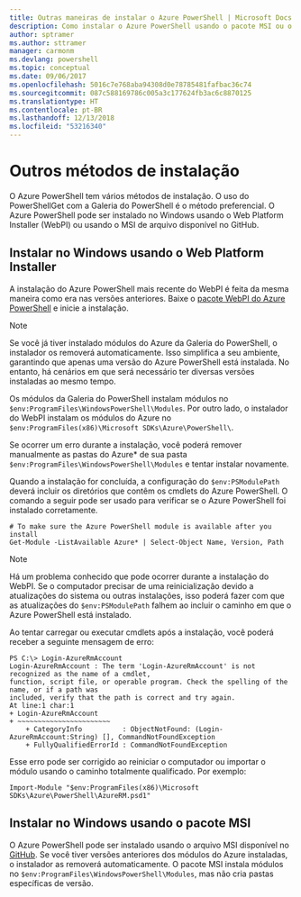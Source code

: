```yaml
---
title: Outras maneiras de instalar o Azure PowerShell | Microsoft Docs
description: Como instalar o Azure PowerShell usando o pacote MSI ou o Web Platform Installer.
author: sptramer
ms.author: sttramer
manager: carmonm
ms.devlang: powershell
ms.topic: conceptual
ms.date: 09/06/2017
ms.openlocfilehash: 5016c7e768aba94308d0e78785481fafbac36c74
ms.sourcegitcommit: 087c588169786c005a3c177624fb3ac6c8870125
ms.translationtype: HT
ms.contentlocale: pt-BR
ms.lasthandoff: 12/13/2018
ms.locfileid: "53216340"
---
```

# <a name="other-installation-methods"></a>Outros métodos de instalação

O Azure PowerShell tem vários métodos de instalação. O uso do PowerShellGet com a Galeria do PowerShell é o método preferencial. O Azure PowerShell pode ser instalado no Windows usando o Web Platform Installer (WebPI) ou usando o MSI de arquivo disponível no GitHub.

## <a name="install-on-windows-using-the-web-platform-installer"></a>Instalar no Windows usando o Web Platform Installer

A instalação do Azure PowerShell mais recente do WebPI é feita da mesma maneira como era nas versões anteriores.
Baixe o [pacote WebPI do Azure PowerShell](http://aka.ms/webpi-azps) e inicie a instalação.

> [!NOTE]
> Se você já tiver instalado módulos do Azure da Galeria do PowerShell, o instalador os removerá automaticamente. Isso simplifica a seu ambiente, garantindo que apenas uma versão do Azure PowerShell está instalada. No entanto, há cenários em que será necessário ter diversas versões instaladas ao mesmo tempo.
>
> Os módulos da Galeria do PowerShell instalam módulos no `$env:ProgramFiles\WindowsPowerShell\Modules`. Por outro lado, o instalador do WebPI instalam os módulos do Azure no `$env:ProgramFiles(x86)\Microsoft SDKs\Azure\PowerShell\`.
>
> Se ocorrer um erro durante a instalação, você poderá remover manualmente as pastas do Azure* de sua pasta `$env:ProgramFiles\WindowsPowerShell\Modules` e tentar instalar novamente.

Quando a instalação for concluída, a configuração do `$env:PSModulePath` deverá incluir os diretórios que contêm os cmdlets do Azure PowerShell. O comando a seguir pode ser usado para verificar se o Azure PowerShell foi instalado corretamente.

```powershell-interactive
# To make sure the Azure PowerShell module is available after you install
Get-Module -ListAvailable Azure* | Select-Object Name, Version, Path
```

> [!NOTE]
> Há um problema conhecido que pode ocorrer durante a instalação do WebPI. Se o computador precisar de uma reinicialização devido a atualizações do sistema ou outras instalações, isso poderá fazer com que as atualizações do `$env:PSModulePath` falhem ao incluir o caminho em que o Azure PowerShell está instalado.

Ao tentar carregar ou executar cmdlets após a instalação, você poderá receber a seguinte mensagem de erro:

```output
PS C:\> Login-AzureRmAccount
Login-AzureRmAccount : The term 'Login-AzureRmAccount' is not recognized as the name of a cmdlet,
function, script file, or operable program. Check the spelling of the name, or if a path was
included, verify that the path is correct and try again.
At line:1 char:1
+ Login-AzureRmAccount
+ ~~~~~~~~~~~~~~~~~~~~~~~
    + CategoryInfo          : ObjectNotFound: (Login-AzureRmAccount:String) [], CommandNotFoundException
    + FullyQualifiedErrorId : CommandNotFoundException
```

Esse erro pode ser corrigido ao reiniciar o computador ou importar o módulo usando o caminho totalmente qualificado. Por exemplo: 

```powershell-interactive
Import-Module "$env:ProgramFiles(x86)\Microsoft SDKs\Azure\PowerShell\AzureRM.psd1"
```

## <a name="install-on-windows-using-the-msi-package"></a>Instalar no Windows usando o pacote MSI

O Azure PowerShell pode ser instalado usando o arquivo MSI disponível no [GitHub](https://github.com/Azure/azure-powershell/releases/latest). Se você tiver versões anteriores dos módulos do Azure instaladas, o instalador as removerá automaticamente. O pacote MSI instala módulos no `$env:ProgramFiles\WindowsPowerShell\Modules`, mas não cria pastas específicas de versão.

